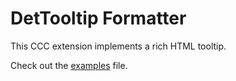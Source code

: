 # DetTooltip Formatter

This CCC extension implements a rich HTML tooltip.

Check out the [examples](examples.html) file.
